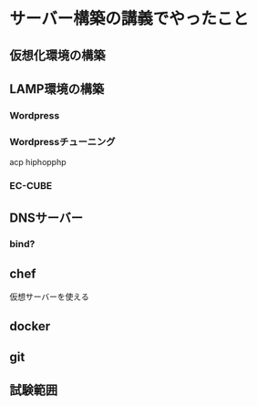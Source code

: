 サーバー構築の講義でやったこと
==================================

## 仮想化環境の構築

## LAMP環境の構築

### Wordpress

### Wordpressチューニング
acp
hiphopphp
### EC-CUBE

## DNSサーバー

### bind?

## chef
仮想サーバーを使える
## docker

## git

## 試験範囲

